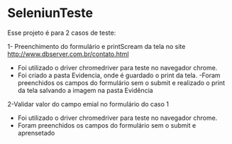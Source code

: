 # SeleniunTeste
Esse projeto é para 2 casos de teste:

1- Preenchimento do formulário e printScream da tela no site http://www.dbserver.com.br/contato.html
 - Foi utilizado o driver chromedriver para teste no navegador chrome.
 - Foi criado a pasta Evidencia, onde é guardado o print da tela.
 -Foram preenchidos os campos do formulário sem o submit e realizado o print da tela salvando a imagem na pasta Evidência
 
 2-Validar valor do campo emial no formulário do caso 1
 - Foi utilizado o driver chromedriver para teste no navegador chrome.
 - Foram preenchidos os campos do formulário sem o submit e aprensetado 
 
 
